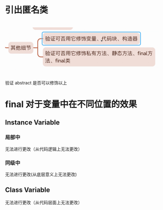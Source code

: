 # 引出匿名类

# ![img.png](img.png)

验证 abstract 是否可以修饰以上

# final 对于变量中在不同位置的效果

## Instance Variable 

### 局部中

无法进行更改（从代码逻辑上无法更改）

### 同级中

无法进行更改(从底层意义上无法更改)

## Class Variable

无法进行更改（从代码层面上无法更改）
